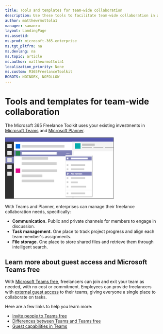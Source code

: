 ```yaml
---
title: Tools and templates for team-wide collaboration 
description: Use these tools to facilitate team-wide collaboration in an enterprise freelance program.
author: matthewrmottola1
manager: samanro
layout: LandingPage
ms.assetid: 
ms.prod: microsoft-365-enterprise
ms.tgt_pltfrm: na
ms.devlang: na
ms.topic: article
ms.author: matthewrmottola1
localization_priority: None 
ms.custom: M365FreelanceToolkit
ROBOTS: NOINDEX, NOFOLLOW
---
```

Tools and templates for team-wide collaboration
========================================================

The Microsoft 365 Freelance Toolkit uses your existing investments in [Microsoft Teams](https://products.office.com/microsoft-teams/group-chat-software) and [Microsoft Planner](https://products.office.com/business/task-management-software).

![an application window](media\M365_Freelance_collaboration_guestaccess.png)

With Teams and Planner, enterprises can manage their freelance collaboration needs, specifically: 
- **Communication.** Public and private channels for members to engage in discussion. 
- **Task management.** One place to track project progress and align each team member's assignments.
- **File storage.** One place to store shared files and retrieve them through intelligent search.

Learn more about guest access and Microsoft Teams free
------------------------------------------------------

With [Microsoft Teams free](https://products.office.com/microsoft-teams/free), freelancers can join and exit your team as needed, with no cost or commitment. Employees can provide freelancers with [external guest access](https://support.office.com/article/fccb4fa6-f864-4508-bdde-256e7384a14f) to their teams, giving everyone a single place to collaborate on tasks.

Here are a few links to help you learn more:
- [Invite people to Teams free](https://support.office.com/article/bf6ab877-9d55-493c-a3c2-08dab08b5083)
- [Differences between Teams and Teams free](https://support.office.com/article/0b69cf39-eb52-49af-b255-60d46fdf8a9c)
- [Guest capabilities in Teams](https://support.office.com/article/d03fdf5b-1a6e-48e4-8e07-b13e1350ec7b)